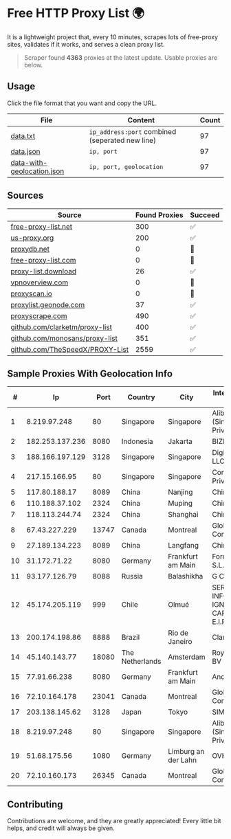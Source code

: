 
# Free HTTP Proxy List 🌍

It is a lightweight project that, every 10 minutes, scrapes lots of free-proxy sites, validates if it works, and serves a clean proxy list.


> Scraper found **4363** proxies at the latest update. Usable proxies are below.

## Usage

Click the file format that you want and copy the URL.


|File|Content|Count|
|----|-------|-----|
|[data.txt](https://raw.githubusercontent.com/themiralay/Proxy-List-World/master/data.txt)|`ip_address:port` combined (seperated new line)|97|
|[data.json](https://raw.githubusercontent.com/themiralay/Proxy-List-World/master/data.json)|`ip, port`|97|
|[data-with-geolocation.json](https://raw.githubusercontent.com/themiralay/Proxy-List-World/master/data-with-geolocation.json)|`ip, port, geolocation`|97|

## Sources

|Source|Found Proxies|Succeed|
|------|-------------|-------|
|[free-proxy-list.net](https://free-proxy-list.net)|300|✅|
|[us-proxy.org](https://www.us-proxy.org)|200|✅|
|[proxydb.net](http://proxydb.net)|0|🚫|
|[free-proxy-list.com](https://free-proxy-list.com/?page=&port=&type%5B%5D=http&type%5B%5D=https&up_time=0&search=Search)|0|🚫|
|[proxy-list.download](https://www.proxy-list.download/HTTP)|26|✅|
|[vpnoverview.com](https://vpnoverview.com/privacy/anonymous-browsing/free-proxy-servers)|0|🚫|
|[proxyscan.io](https://www.proxyscan.io)|0|🚫|
|[proxylist.geonode.com](https://proxylist.geonode.com/api/proxy-list?limit=300&page=1&sort_by=lastChecked&sort_type=desc&protocols=http,https)|37|✅|
|[proxyscrape.com](https://api.proxyscrape.com/v2/?request=displayproxies&protocol=http&timeout=10000&country=all&ssl=all&anonymity=all)|490|✅|
|[github.com/clarketm/proxy-list](https://raw.githubusercontent.com/clarketm/proxy-list/master/proxy-list-raw.txt)|400|✅|
|[github.com/monosans/proxy-list](https://raw.githubusercontent.com/monosans/proxy-list/main/proxies/http.txt)|351|✅|
|[github.com/TheSpeedX/PROXY-List](https://raw.githubusercontent.com/TheSpeedX/PROXY-List/master/http.txt)|2559|✅|


## Sample Proxies With Geolocation Info

|#|Ip|Port|Country|City|Internet Service Provider|
|-|--|----|-------|----|-------------------------|
|1|8.219.97.248|80|Singapore|Singapore|Alibaba Cloud (Singapore) Private Limited|
|2|182.253.137.236|8080|Indonesia|Jakarta|BIZNET|
|3|188.166.197.129|3128|Singapore|Singapore|DigitalOcean, LLC|
|4|217.15.166.95|80|Singapore|Singapore|Contabo Asia Private Limited|
|5|117.80.188.17|8089|China|Nanjing|China Telecom|
|6|110.188.37.102|2324|China|Muping|Chinanet|
|7|118.113.244.74|2324|China|Shanghai|Chinanet|
|8|67.43.227.229|13747|Canada|Montreal|GloboTech Communications|
|9|27.189.134.223|8089|China|Langfang|Chinanet|
|10|31.172.71.22|8080|Germany|Frankfurt am Main|Fornex Hosting S.L.|
|11|93.177.126.79|8088|Russia|Balashikha|G COM Ltd.|
|12|45.174.205.119|999|Chile|Olmué|SERVICIOS INFORMÁTICOS IGNACIO LIZANA CARREÑO E.I.R.L(INALTEC).|
|13|200.174.198.86|8888|Brazil|Rio de Janeiro|Claro S.A|
|14|45.140.143.77|18080|The Netherlands|Amsterdam|RoyaleHosting BV|
|15|77.91.66.238|8080|Germany|Frankfurt am Main|Andrii Hrosh|
|16|72.10.164.178|23041|Canada|Montreal|GloboTech Communications|
|17|203.138.145.62|3128|Japan|Tokyo|SIMPLEIA|
|18|8.219.97.248|80|Singapore|Singapore|Alibaba Cloud (Singapore) Private Limited|
|19|51.68.175.56|1080|Germany|Limburg an der Lahn|OVH SAS|
|20|72.10.160.173|26345|Canada|Montreal|GloboTech Communications|



## Contributing

Contributions are welcome, and they are greatly appreciated! Every
little bit helps, and credit will always be given.


